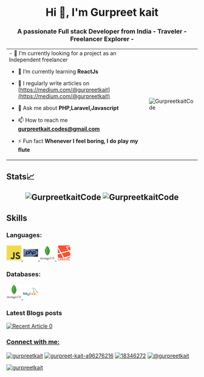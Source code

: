 <h1 align="center">Hi 👋, I'm Gurpreet kait</h1>
<h3 align="center">A passionate Full stack Developer from India - Traveler - Freelancer Explorer -</h3>

<table align="center">
  <tr>
    <td>
- 🔭 I’m currently looking for a project as an Independent freelancer

- 🌱 I’m currently learning **ReactJs**

- 📝 I regularly write articles on [https://medium.com/@gurpreetkait](https://medium.com/@gurpreetkait)

- 💬 Ask me about **PHP,Laravel,Javascript**

- 📫 How to reach me **gurpreetkait.codes@gmail.com**

- ⚡ Fun fact **Whenever I feel boring, I do play my flute**
    </td>
    <td>
      <p> <img src="https://encrypted-tbn0.gstatic.com/images?q=tbn:ANd9GcTRIQJq_AV1kersDgVIw0QyfkOaImImqexmWGkK6aGCXw&s" alt="GurpreetkaitCode" /></p>
      </td>
  </tr>
  </table>
 

## Stats📈 <p align="center"> <img width="40%" src="https://github-readme-stats.vercel.app/api/top-langs?username=GurpreetkaitCode&show_icons=true&theme=dracula&title_color=ff8000&text_color=ffffff&bg_color=6a6a6a&locale=en&layout=compact&hide_border=true" alt="GurpreetkaitCode" />  <img width="48%" src="https://github-readme-stats.vercel.app/api?username=GurpreetkaitCode&show_icons=true&theme=dracula&title_color=ff8000&text_color=ffffff&bg_color=6a6a6a&locale=en&hide_border=true" alt="GurpreetkaitCode" /></p>


## Skills
<h3 align="left">Languages:</h3>
<p align="left"> <a href="https://developer.mozilla.org/en-US/docs/Web/JavaScript" target="_blank" rel="noreferrer"> <img src="https://raw.githubusercontent.com/devicons/devicon/master/icons/javascript/javascript-original.svg" alt="javascript" width="40" height="40"/> </a> <a href="https://www.php.net" target="_blank" rel="noreferrer"> <img src="https://raw.githubusercontent.com/devicons/devicon/master/icons/php/php-original.svg" alt="php" width="40" height="40"/> </a> <a href="https://www.python.org" target="_blank" rel="noreferrer"><img src="https://raw.githubusercontent.com/devicons/devicon/master/icons/mongodb/mongodb-original-wordmark.svg" alt="mongodb" width="40" height="40"/> </a> <a href="https://www.mysql.com/" target="_blank" rel="noreferrer"><img src="https://raw.githubusercontent.com/devicons/devicon/master/icons/laravel/laravel-plain-wordmark.svg" alt="laravel" width="40" height="40"/> </a>
</p>

<h3 align="left">Databases:</h3>
<p align="left"> <a href="https://www.mongodb.com/" target="_blank" rel="noreferrer"> <img src="https://raw.githubusercontent.com/devicons/devicon/master/icons/mongodb/mongodb-original-wordmark.svg" alt="mongodb" width="40" height="40"/> </a> <a href="https://www.mysql.com/" target="_blank" rel="noreferrer"> <img src="https://raw.githubusercontent.com/devicons/devicon/master/icons/mysql/mysql-original-wordmark.svg" alt="mysql" width="40" height="40"/> </a> </p>

### Latest Blogs posts
<a target="_blank" href="https://github-readme-medium-recent-article.vercel.app/medium/@gurpreetkait/0"><img src="https://github-readme-medium-recent-article.vercel.app/medium/@gurpreetkait/0" alt="Recent Article 0"> 
  
 
<!--START_SECTION:activity-->
<!--END_SECTION:activity-->
  
<h3 align="left">Connect with me:</h3>
<p align="left">
<a href="https://twitter.com/gurpreetkait" target="blank"><img align="center" src="https://raw.githubusercontent.com/rahuldkjain/github-profile-readme-generator/master/src/images/icons/Social/twitter.svg" alt="gurpreetkait" height="30" width="40" /></a>
<a href="https://linkedin.com/in/gurpreet-kait-a96276216" target="blank"><img align="center" src="https://raw.githubusercontent.com/rahuldkjain/github-profile-readme-generator/master/src/images/icons/Social/linked-in-alt.svg" alt="gurpreet-kait-a96276216" height="30" width="40" /></a>
<a href="https://stackoverflow.com/users/18346272" target="blank"><img align="center" src="https://raw.githubusercontent.com/rahuldkjain/github-profile-readme-generator/master/src/images/icons/Social/stack-overflow.svg" alt="18346272" height="30" width="40" /></a>
<a href="https://medium.com/@gurpreetkait" target="blank"><img align="center" src="https://raw.githubusercontent.com/rahuldkjain/github-profile-readme-generator/master/src/images/icons/Social/medium.svg" alt="@gurpreetkait" height="30" width="40" /></a>
</p>
<p align="left"> <a href="https://twitter.com/gurpreetkait" target="blank"><img src="https://img.shields.io/twitter/follow/gurpreetkait?logo=twitter&style=for-the-badge" alt="gurpreetkait" /></a> </p>
<!---
GurpreetkaitCode/GurpreetkaitCode is a ✨ special ✨ repository because its `README.md` (this file) appears on your GitHub profile.
You can click the Preview link to take a look at your changes.
--->
